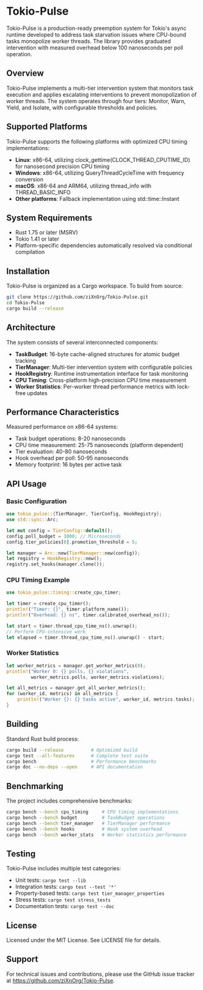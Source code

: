 # Tokio-Pulse

Tokio-Pulse is a production-ready preemption system for Tokio's async runtime developed to address task starvation issues where CPU-bound tasks monopolize worker threads. The library provides graduated intervention with measured overhead below 100 nanoseconds per poll operation.

## Overview

Tokio-Pulse implements a multi-tier intervention system that monitors task execution and applies escalating interventions to prevent monopolization of worker threads. The system operates through four tiers: Monitor, Warn, Yield, and Isolate, with configurable thresholds and policies.

## Supported Platforms

Tokio-Pulse supports the following platforms with optimized CPU timing implementations:

- **Linux**: x86-64, utilizing clock_gettime(CLOCK_THREAD_CPUTIME_ID) for nanosecond precision CPU timing
- **Windows**: x86-64, utilizing QueryThreadCycleTime with frequency conversion
- **macOS**: x86-64 and ARM64, utilizing thread_info with THREAD_BASIC_INFO
- **Other platforms**: Fallback implementation using std::time::Instant

## System Requirements

- Rust 1.75 or later (MSRV)
- Tokio 1.41 or later
- Platform-specific dependencies automatically resolved via conditional compilation

## Installation

Tokio-Pulse is organized as a Cargo workspace. To build from source:

```bash
git clone https://github.com/ziXnOrg/Tokio-Pulse.git
cd Tokio-Pulse
cargo build --release
```

## Architecture

The system consists of several interconnected components:

- **TaskBudget**: 16-byte cache-aligned structures for atomic budget tracking
- **TierManager**: Multi-tier intervention system with configurable policies
- **HookRegistry**: Runtime instrumentation interface for task monitoring
- **CPU Timing**: Cross-platform high-precision CPU time measurement
- **Worker Statistics**: Per-worker thread performance metrics with lock-free updates

## Performance Characteristics

Measured performance on x86-64 systems:

- Task budget operations: 8-20 nanoseconds
- CPU time measurement: 25-75 nanoseconds (platform dependent)
- Tier evaluation: 40-80 nanoseconds
- Hook overhead per poll: 50-95 nanoseconds
- Memory footprint: 16 bytes per active task

## API Usage

### Basic Configuration

```rust
use tokio_pulse::{TierManager, TierConfig, HookRegistry};
use std::sync::Arc;

let mut config = TierConfig::default();
config.poll_budget = 1000; // Microseconds
config.tier_policies[0].promotion_threshold = 5;

let manager = Arc::new(TierManager::new(config));
let registry = HookRegistry::new();
registry.set_hooks(manager.clone());
```

### CPU Timing Example

```rust
use tokio_pulse::timing::create_cpu_timer;

let timer = create_cpu_timer();
println!("Timer: {}", timer.platform_name());
println!("Overhead: {} ns", timer.calibrated_overhead_ns());

let start = timer.thread_cpu_time_ns().unwrap();
// Perform CPU-intensive work
let elapsed = timer.thread_cpu_time_ns().unwrap() - start;
```

### Worker Statistics

```rust
let worker_metrics = manager.get_worker_metrics(0);
println!("Worker 0: {} polls, {} violations",
         worker_metrics.polls, worker_metrics.violations);

let all_metrics = manager.get_all_worker_metrics();
for (worker_id, metrics) in all_metrics {
    println!("Worker {}: {} tasks active", worker_id, metrics.tasks);
}
```

## Building

Standard Rust build process:

```bash
cargo build --release          # Optimized build
cargo test --all-features      # Complete test suite
cargo bench                    # Performance benchmarks
cargo doc --no-deps --open     # API documentation
```

## Benchmarking

The project includes comprehensive benchmarks:

```bash
cargo bench --bench cpu_timing     # CPU timing implementations
cargo bench --bench budget         # TaskBudget operations
cargo bench --bench tier_manager   # TierManager performance
cargo bench --bench hooks          # Hook system overhead
cargo bench --bench worker_stats   # Worker statistics performance
```

## Testing

Tokio-Pulse includes multiple test categories:

- Unit tests: `cargo test --lib`
- Integration tests: `cargo test --test '*'`
- Property-based tests: `cargo test tier_manager_properties`
- Stress tests: `cargo test stress_tests`
- Documentation tests: `cargo test --doc`

## License

Licensed under the MIT License. See LICENSE file for details.

## Support

For technical issues and contributions, please use the GitHub issue tracker at https://github.com/ziXnOrg/Tokio-Pulse.
